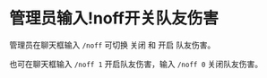 # 管理员输入!noff开关队友伤害



管理员在聊天框输入 `/noff` 可切换 关闭 和 开启 队友伤害。

也可在聊天框输入 `/noff 1` 开启队友伤害，输入 `/noff 0` 关闭队友伤害。


